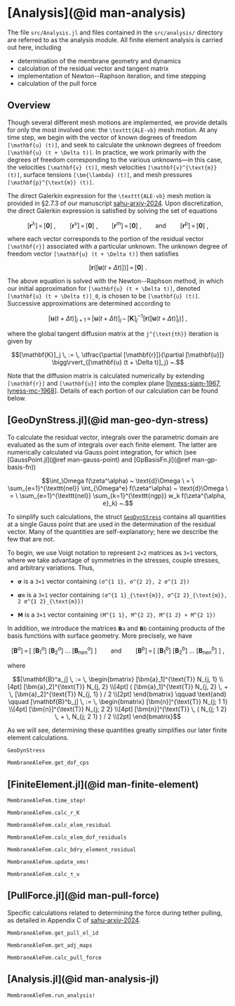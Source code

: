 


# [Analysis](@id man-analysis)

The file `src/Analysis.jl` and files contained in the `src/analysis/` directory
are referred to as the analysis module.
All finite element analysis is carried out here, including
- determination of the membrane geometry and dynamics
- calculation of the residual vector and tangent matrix
- implementation of Newton--Raphson iteration, and time stepping
- calculation of the pull force


## Overview

Though several different mesh motions are implemented, we provide details for
only the most involved one: the ``\texttt{ALE-vb}`` mesh motion.
At any time step, we begin with the vector of known degrees of freedom
``[\mathbf{u} (t)]``, and seek to calculate the unknown degrees of freedom
``[\mathbf{u} (t + \Delta t)]``.
In practice, we work primarily with the degrees of freedom corresponding to the
various unknowns—in this case, the velocities ``[\mathbf{v} (t)]``, mesh
velocities ``[\mathbf{v}^{\text{m}} (t)]``, surface tensions
``[\bm{\lambda} (t)]``, and mesh pressures ``[\mathbf{p}^{\text{m}} (t)]``.

The direct Galerkin expression for the ``\texttt{ALE-vb}`` mesh motion is
provided in §2.7.3 of our manuscript [sahu-arxiv-2024](@citep).
Upon discretization, the direct Galerkin expression is satisfied by solving the
set of equations
```math
[\mathbf{r}^\lambda]
\, = \, [\mathbf{0}]
~,
\qquad
[\mathbf{r}^{\text{v}}]
\, = \, [\mathbf{0}]
~,
\qquad
[\mathbf{r}^{\text{m}}]
\, = \, [\mathbf{0}]
~,
\qquad
\text{and}
\qquad
[\mathbf{r}^{\text{p}}]
\, = \, [\mathbf{0}]
~,
```
where each vector corresponds to the portion of the residual vector
``[\mathbf{r}]`` associated with a particular unknown.
The unknown degree of freedom vector ``[\mathbf{u} (t + \Delta t)]`` then
satisfies
```math
[\mathbf{r} ( [\mathbf{u} (t + \Delta t)] ) ]
\, = \, [\mathbf{0}]
~.
```
The above equation is solved with the Newton--Raphson method, in which our
initial approximation for ``[\mathbf{u} (t + \Delta t)]``, denoted
``[\mathbf{u} (t + \Delta t)]_0``, is chosen to be ``[\mathbf{u} (t)]``.
Successive approximations are determined according to
```math
[\mathbf{u} (t + \Delta t)]_{j+1}
\, = \, [\mathbf{u} (t + \Delta t)]_j
\, - \, [\mathbf{K}]_j^{-1} [\mathbf{r} ( [\mathbf{u} (t + \Delta t)]_j ) ]
~,
```
where the global tangent diffusion matrix at the ``j^{\text{th}}`` iteration is
given by
```math
[\mathbf{K}]_j
\, := \, \dfrac{\partial [\mathbf{r}]}{\partial [\mathbf{u}]}
\bigg\rvert_{[\mathbf{u} (t + \Delta t)]_j}
~.
```
Note that the diffusion matrix is calculated numerically by extending
``[\mathbf{r}]`` and ``[\mathbf{u}]`` into the complex plane
\[[lyness-siam-1967](@citet), [lyness-mc-1968](@citet)\].
Details of each portion of our calculation can be found below.


## [GeoDynStress.jl](@id man-geo-dyn-stress)

To calculate the residual vector, integrals over the parametric domain are
evaluated as the sum of integrals over each finite element.
The latter are numerically calculated via Gauss point integration, for which
(see [GaussPoint.jl](@ref man-gauss-point) and
[GpBasisFn.jl](@ref man-gp-basis-fn))
```math
\int_\Omega f(\zeta^\alpha) ~ \text{d}\Omega
\ = \ \sum_{e=1}^{\texttt{nel}} \int_{\Omega^e} f(\zeta^\alpha) ~ \text{d}\Omega
\ = \ \sum_{e=1}^{\texttt{nel}} \sum_{k=1}^{\texttt{ngp}}
	w_k f(\zeta^{\alpha, e}_k)
~.
```
To simplify such calculations, the struct [`GeoDynStress`](@ref) contains all
quantities at a single Gauss point that are used in the determination of the
residual vector.
Many of the quantities are self-explanatory; here we describe the few that are
not.

To begin, we use Voigt notation to represent `2×2` matrices as `3×1` vectors,
where we take advantage of symmetries in the stresses, couple stresses, and
arbitrary variations.
Thus,

- `𝞂` is a `3×1` vector containing ``(σ^{1 1}, σ^{2 2}, 2 σ^{1 2})``


- `𝞂m` is a `3×1` vector containing
  ``(σ^{1 1}_{\text{m}}, σ^{2 2}_{\text{m}}, 2 σ^{1 2}_{\text{m}})``


- `𝗠` is a `3×1` vector containing ``(M^{1 1}, M^{2 2}, M^{1 2} + M^{2 1})``


In addition, we introduce the matrices `𝗕a` and `𝗕b` containing products of the
basis functions with surface geometry.
More precisely, we have
```math
[\mathbf{B}^a]
\, = \, \bigg[ ~
	[\mathbf{B}^a_1] ~
	[\mathbf{B}^a_2] ~
	\ldots ~
	[\mathbf{B}^a_{\text{nen}}] ~
\bigg]
\qquad
\text{and}
\qquad
[\mathbf{B}^b]
\, = \, \bigg[ ~
	[\mathbf{B}^b_1] ~
	[\mathbf{B}^b_2] ~
	\ldots ~
	[\mathbf{B}^b_{\text{nen}}] ~
\bigg]
~,
```
where
```math
[\mathbf{B}^a_j]
\, := \, \begin{bmatrix}
	[\bm{a}_1]^{\text{T}} N_{j, 1} \\[4pt]
	[\bm{a}_2]^{\text{T}} N_{j, 2} \\[4pt]
	(
		[\bm{a}_1]^{\text{T}} N_{j, 2}
		\, + \, [\bm{a}_2]^{\text{T}} N_{j, 1}
	) / 2 \\[2pt]
\end{bmatrix}
\qquad
\text{and}
\qquad
[\mathbf{B}^b_j]
\, := \, \begin{bmatrix}
	[\bm{n}]^{\text{T}} N_{j; 1 1} \\[4pt]
	[\bm{n}]^{\text{T}} N_{j; 2 2} \\[4pt]
	[\bm{n}]^{\text{T}} \, (
		N_{j; 1 2}
		\, + \, N_{j; 2 1}
	) / 2 \\[2pt]
\end{bmatrix}
```
As we will see, determining these quantities greatly simplifies our later finite
element calculations.


```@docs
GeoDynStress
```

```@docs
MembraneAleFem.get_dof_cps
```


## [FiniteElement.jl](@id man-finite-element)

```@docs
MembraneAleFem.time_step!
```

```@docs
MembraneAleFem.calc_r_K
```

```@docs
MembraneAleFem.calc_elem_residual
```

```@docs
MembraneAleFem.calc_elem_dof_residuals
```

```@docs
MembraneAleFem.calc_bdry_element_residual
```

```@docs
MembraneAleFem.update_xms!
```

```@docs
MembraneAleFem.calc_τ_ν
```


## [PullForce.jl](@id man-pull-force)

Specific calculations related to determining the force during tether pulling, as
detailed in Appendix C of [sahu-arxiv-2024](@citet).

```@docs
MembraneAleFem.get_pull_el_id
```

```@docs
MembraneAleFem.get_adj_maps
```

```@docs
MembraneAleFem.calc_pull_force
```


## [Analysis.jl](@id man-analysis-jl)

```@docs
MembraneAleFem.run_analysis!
```



